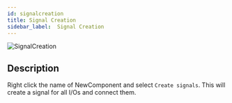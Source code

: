 ```yaml
---
id: signalcreation
title: Signal Creation
sidebar_label:  Signal Creation
---
```


![SignalCreation](/img/ide/SignalCreation.png)

## Description
Right click the name of NewComponent and select `Create signals`. This will create a signal for all I/Os and connect them.